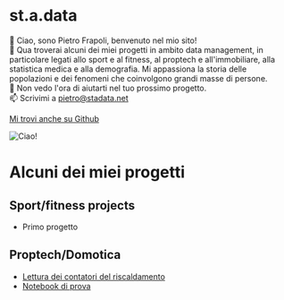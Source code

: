 # st.a.data

👋 Ciao, sono Pietro Frapoli, benvenuto nel mio sito!  
🌱 Qua troverai alcuni dei miei progetti in ambito data management, in particolare legati allo sport e al fitness, al proptech e all'immobiliare, alla statistica medica e alla demografia. Mi appassiona la storia delle popolazioni e dei fenomeni che coinvolgono grandi masse di persone.  
💞️ Non vedo l'ora di aiutarti nel tuo prossimo progetto.  
📫 Scrivimi a pietro@stadata.net

[Mi trovi anche su Github](https://github.com/pfrap)  

![Ciao!](https://media.giphy.com/media/EmSCxtcjQCmXK/giphy.gif)  

# Alcuni dei miei progetti  

## Sport/fitness projects
* Primo progetto

## Proptech/Domotica
* [Lettura dei contatori del riscaldamento](Proptech/contatori_riscaldamento/Lettura_contatori_riscaldamento.md)
* [Notebook di prova](01_DataFrames_Intro.html)